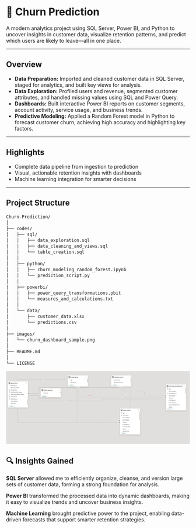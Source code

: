 # 🚀 Churn Prediction

A modern analytics project using SQL Server, Power BI, and Python to uncover insights in customer data, visualize retention patterns, and predict which users are likely to leave—all in one place.

---

## Overview

- **Data Preparation:** Imported and cleaned customer data in SQL Server, staged for analytics, and built key views for analysis.
- **Data Exploration:** Profiled users and revenue, segmented customer attributes, and handled missing values using SQL and Power Query.
- **Dashboards:** Built interactive Power BI reports on customer segments, account activity, service usage, and business trends.
- **Predictive Modeling:** Applied a Random Forest model in Python to forecast customer churn, achieving high accuracy and highlighting key factors.

---

## Highlights

- Complete data pipeline from ingestion to prediction
- Visual, actionable retention insights with dashboards
- Machine learning integration for smarter decisions

---

## Project Structure

```text
Churn-Prediction/
│
├── codes/
│   ├── sql/
│   │   ├── data_exploration.sql
│   │   ├── data_cleaning_and_views.sql
│   │   └── table_creation.sql
│   │
│   ├── python/
│   │   ├── churn_modeling_random_forest.ipynb
│   │   └── prediction_script.py
│   │
│   ├── powerbi/
│   │   ├── power_query_transformations.pbit
│   │   └── measures_and_calculations.txt
│   │
│   └── data/
│       ├── customer_data.xlsx
│       └── predictions.csv
│
├── images/
│   └── churn_dashboard_sample.png
│
├── README.md
│
└── LICENSE

```

![Data Model](Data_model.png)

## 🔍 Insights Gained

**SQL Server** allowed me to efficiently organize, cleanse, and version large sets of customer data, forming a strong foundation for analysis.

**Power BI** transformed the processed data into dynamic dashboards, making it easy to visualize trends and uncover business insights.

**Machine Learning** brought predictive power to the project, enabling data-driven forecasts that support smarter retention strategies.

